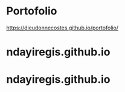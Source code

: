 # Portofolio

https://dieudonnecostes.github.io/portofolio/
# ndayiregis.github.io
# ndayiregis.github.io
